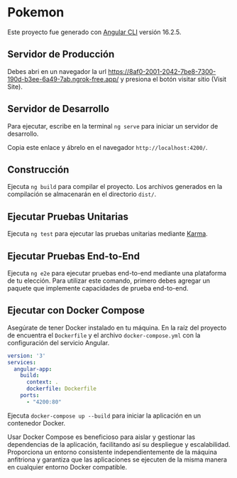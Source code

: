 # Pokemon

Este proyecto fue generado con [Angular CLI](https://github.com/angular/angular-cli) versión 16.2.5.

## Servidor de Producción

Debes abri en un navegador la url https://8af0-2001-2042-7be8-7300-190d-b3ee-6a49-7ab.ngrok-free.app/ y presiona el botón visitar sitio (Visit Site).

## Servidor de Desarrollo

Para ejecutar, escribe en la terminal `ng serve` para iniciar un servidor de desarrollo.

Copia este enlace y ábrelo en el navegador `http://localhost:4200/`.

## Construcción

Ejecuta `ng build` para compilar el proyecto. Los archivos generados en la compilación se almacenarán en el directorio `dist/`.

## Ejecutar Pruebas Unitarias

Ejecuta `ng test` para ejecutar las pruebas unitarias mediante [Karma](https://karma-runner.github.io).

## Ejecutar Pruebas End-to-End

Ejecuta `ng e2e` para ejecutar pruebas end-to-end mediante una plataforma de tu elección. Para utilizar este comando, primero debes agregar un paquete que implemente capacidades de prueba end-to-end.

## Ejecutar con Docker Compose

Asegúrate de tener Docker instalado en tu máquina. En la raíz del proyecto de encuentra el `Dockerfile` y el archivo `docker-compose.yml` con la configuración del servicio Angular.

```yaml
version: '3'
services:
  angular-app:
    build:
      context: .
      dockerfile: Dockerfile
    ports:
      - "4200:80"
```

Ejecuta `docker-compose up --build` para iniciar la aplicación en un contenedor Docker.

Usar Docker Compose es beneficioso para aislar y gestionar las dependencias de la aplicación, facilitando así su despliegue y escalabilidad. Proporciona un entorno consistente independientemente de la máquina anfitriona y garantiza que las aplicaciones se ejecuten de la misma manera en cualquier entorno Docker compatible.